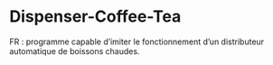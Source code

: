 # Dispenser-Coffee-Tea
FR : programme capable d’imiter le fonctionnement d’un distributeur automatique de boissons chaudes.
